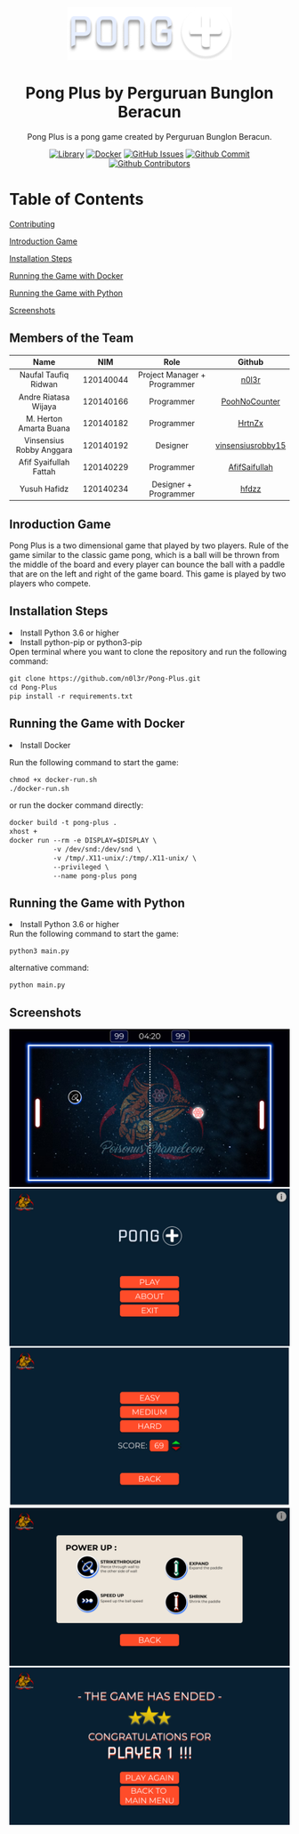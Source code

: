 <div align="center">
<img src="assets/images/Pong_Logo.png" />
<h1> Pong Plus by Perguruan Bunglon Beracun </h1>

Pong Plus is a pong game created by Perguruan Bunglon Beracun.


[![Library](https://img.shields.io/badge/pygame-orange)](#)
[![Docker](https://img.shields.io/badge/docker-blue)](#)
[![GitHub Issues](https://img.shields.io/github/issues/n0l3r/Pong-Plus?style=flat&label=Issues&maxAge=2592000)](https://github.com/n0l3r/Pong-Plus/issues)
[![Github Commit](https://img.shields.io/github/commit-activity/m/n0l3r/Pong-Plus)](#)
[![Github Contributors](https://img.shields.io/badge/all_contributors-6-orange.svg)](#)
</div>



# Table of Contents
[Contributing](#members-of-the-team)

[Introduction Game](#introduction-game)

[Installation Steps](#💻installation-steps)

[Running the Game with Docker](#running-the-game-with-docker)

[Running the Game with Python](#running-the-game-with-python)

[Screenshots](#screenshots)

## Members of the Team
<div align="center">

| Name | NIM | Role | Github|
| :---: | :---: | :---: | :---: |
| Naufal Taufiq Ridwan     | 120140044 | Project Manager + Programmer | [n0l3r](https://github.com/n0l3r) |
| Andre Riatasa Wijaya     | 120140166 | Programmer | [PoohNoCounter](https://github.com/PoohNoCounter)    |
| M. Herton Amarta Buana   | 120140182 | Programmer | [HrtnZx](https://github.com/HrtnZx) |
| Vinsensius Robby Anggara | 120140192 | Designer | [vinsensiusrobby15](https://github.com/vinsensiusrobby15) |
| Afif Syaifullah Fattah   | 120140229 | Programmer | [AfifSaifullah](https://github.com/AfifSaifullah) |
| Yusuh Hafidz             | 120140234 | Designer + Programmer | [hfdzz](https://github.com/hfdzz) |

</div>

## Inroduction Game
Pong Plus is a two dimensional game that
played by two players. Rule of the game
similar to the classic game pong, which is a ball
will be thrown from the middle of the board and every player
can bounce the ball with a paddle that
are on the left and right of the game board.
This game is played by two players who compete.

## Installation Steps
<li> Install Python 3.6 or higher</li>
<li> Install python-pip or python3-pip</li>
Open terminal where you want to clone the repository and run the following command:

```
git clone https://github.com/n0l3r/Pong-Plus.git
cd Pong-Plus
pip install -r requirements.txt
```

## Running the Game with Docker
<li> Install Docker </li>

Run the following command to start the game:

```
chmod +x docker-run.sh
./docker-run.sh
```

or run the docker command directly:

```
docker build -t pong-plus .
xhost +
docker run --rm -e DISPLAY=$DISPLAY \
           -v /dev/snd:/dev/snd \
           -v /tmp/.X11-unix/:/tmp/.X11-unix/ \
           --privileged \
           --name pong-plus pong
```

## Running the Game with Python
<li> Install Python 3.6 or higher</li>
Run the following command to start the game:

```
python3 main.py
```
alternative command:

```
python main.py
```

## Screenshots

<img src="assets/demo/Game-Board.png">
<img src="assets/demo/Main-Menu.png">
<img src="assets/demo/Main-Menu-Play.png">
<img src="assets/demo/Main-Menu-Info.png">
<img src="assets/demo/Winner.png">







